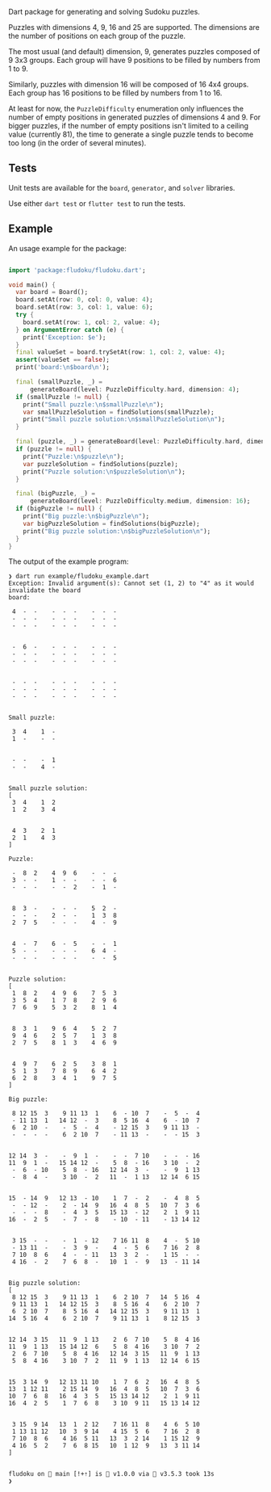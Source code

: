 Dart package for generating and solving Sudoku puzzles.

Puzzles with dimensions 4, 9, 16 and 25 are supported. The dimensions are the
number of positions on each group of the puzzle.

The most usual (and default) dimension, 9, generates puzzles composed of 9
3x3 groups. Each group will have 9 positions to be filled by numbers from 1 to 9.

Similarly, puzzles with dimension 16 will be composed of 16 4x4 groups. Each
group has 16 positions to be filled by numbers from 1 to 16.

At least for now, the `PuzzleDifficulty` enumeration only influences the number
of empty positions in generated puzzles of dimensions 4 and 9. For bigger
puzzles, if the number of empty positions isn't limited to a ceiling value
(currently 81), the time to generate a single puzzle tends to become too long
(in the order of several minutes).

## Tests

Unit tests are available for the `board`, `generator`, and `solver` libraries.

Use either `dart test` or `flutter test` to run the tests.

## Example

An usage example for the package:

```dart

import 'package:fludoku/fludoku.dart';

void main() {
  var board = Board();
  board.setAt(row: 0, col: 0, value: 4);
  board.setAt(row: 3, col: 1, value: 6);
  try {
    board.setAt(row: 1, col: 2, value: 4);
  } on ArgumentError catch (e) {
    print('Exception: $e');
  }
  final valueSet = board.trySetAt(row: 1, col: 2, value: 4);
  assert(valueSet == false);
  print('board:\n$board\n');

  final (smallPuzzle, _) =
      generateBoard(level: PuzzleDifficulty.hard, dimension: 4);
  if (smallPuzzle != null) {
    print("Small puzzle:\n$smallPuzzle\n");
    var smallPuzzleSolution = findSolutions(smallPuzzle);
    print("Small puzzle solution:\n$smallPuzzleSolution\n");
  }

  final (puzzle, _) = generateBoard(level: PuzzleDifficulty.hard, dimension: 9);
  if (puzzle != null) {
    print("Puzzle:\n$puzzle\n");
    var puzzleSolution = findSolutions(puzzle);
    print("Puzzle solution:\n$puzzleSolution\n");
  }

  final (bigPuzzle, _) =
      generateBoard(level: PuzzleDifficulty.medium, dimension: 16);
  if (bigPuzzle != null) {
    print("Big puzzle:\n$bigPuzzle\n");
    var bigPuzzleSolution = findSolutions(bigPuzzle);
    print("Big puzzle solution:\n$bigPuzzleSolution\n");
  }
}

```

The output of the example program:

```
❯ dart run example/fludoku_example.dart
Exception: Invalid argument(s): Cannot set (1, 2) to "4" as it would invalidate the board
board:

 4  -  -    -  -  -    -  -  -
 -  -  -    -  -  -    -  -  -
 -  -  -    -  -  -    -  -  -


 -  6  -    -  -  -    -  -  -
 -  -  -    -  -  -    -  -  -
 -  -  -    -  -  -    -  -  -


 -  -  -    -  -  -    -  -  -
 -  -  -    -  -  -    -  -  -
 -  -  -    -  -  -    -  -  -


Small puzzle:

 3  4    1  -
 1  -    -  -


 -  -    -  1
 -  -    4  -


Small puzzle solution:
[
 3  4    1  2
 1  2    3  4


 4  3    2  1
 2  1    4  3
]

Puzzle:

 -  8  2    4  9  6    -  -  -
 3  -  -    1  -  -    -  -  6
 -  -  -    -  -  2    -  1  -


 8  3  -    -  -  -    5  2  -
 -  -  -    2  -  -    1  3  8
 2  7  5    -  -  -    4  -  9


 4  -  7    6  -  5    -  -  1
 5  -  -    -  -  -    6  4  -
 -  -  -    -  -  -    -  -  5


Puzzle solution:
[
 1  8  2    4  9  6    7  5  3
 3  5  4    1  7  8    2  9  6
 7  6  9    5  3  2    8  1  4


 8  3  1    9  6  4    5  2  7
 9  4  6    2  5  7    1  3  8
 2  7  5    8  1  3    4  6  9


 4  9  7    6  2  5    3  8  1
 5  1  3    7  8  9    6  4  2
 6  2  8    3  4  1    9  7  5
]

Big puzzle:

 8 12 15  3    9 11 13  1    6  - 10  7    -  5  -  4
 - 11 13  1   14 12  -  3    8  5 16  4    6  - 10  7
 6  2 10  -    -  5  -  4    - 12 15  3    9 11 13  -
 -  -  -  -    6  2 10  7    - 11 13  -    -  - 15  3


12 14  3  -    -  9  1  -    -  -  7 10    -  -  - 16
11  9  1  -   15 14 12  -    5  8  - 16    3 10  -  2
 -  6  - 10    5  8  - 16   12 14  3  -    -  9  1 13
 -  8  4  -    3 10  -  2   11  -  1 13   12 14  6 15


15  - 14  9   12 13  - 10    1  7  -  2    -  4  8  5
 -  - 12  -    2  - 14  9   16  4  8  5   10  7  3  6
 -  -  -  8    -  4  3  5   15 13  - 12    2  1  9 11
16  -  2  5    -  7  -  8    - 10  - 11    - 13 14 12


 3 15  -  -    -  1  - 12    7 16 11  8    4  -  5 10
 - 13 11  -    -  3  9  -    4  -  5  6    7 16  2  8
 7 10  8  6    4  -  - 11   13  3  2  -    1 15  -  -
 4 16  -  2    7  6  8  -   10  1  -  9   13  - 11 14


Big puzzle solution:
[
 8 12 15  3    9 11 13  1    6  2 10  7   14  5 16  4
 9 11 13  1   14 12 15  3    8  5 16  4    6  2 10  7
 6  2 10  7    8  5 16  4   14 12 15  3    9 11 13  1
14  5 16  4    6  2 10  7    9 11 13  1    8 12 15  3


12 14  3 15   11  9  1 13    2  6  7 10    5  8  4 16
11  9  1 13   15 14 12  6    5  8  4 16    3 10  7  2
 2  6  7 10    5  8  4 16   12 14  3 15   11  9  1 13
 5  8  4 16    3 10  7  2   11  9  1 13   12 14  6 15


15  3 14  9   12 13 11 10    1  7  6  2   16  4  8  5
13  1 12 11    2 15 14  9   16  4  8  5   10  7  3  6
10  7  6  8   16  4  3  5   15 13 14 12    2  1  9 11
16  4  2  5    1  7  6  8    3 10  9 11   15 13 14 12


 3 15  9 14   13  1  2 12    7 16 11  8    4  6  5 10
 1 13 11 12   10  3  9 14    4 15  5  6    7 16  2  8
 7 10  8  6    4 16  5 11   13  3  2 14    1 15 12  9
 4 16  5  2    7  6  8 15   10  1 12  9   13  3 11 14
]


fludoku on  main [!+⇡] is 󰏗 v1.0.0 via  v3.5.3 took 13s
❯
```